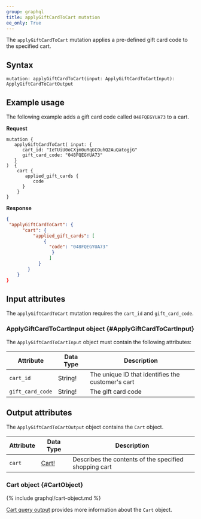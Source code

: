 ```yaml
---
group: graphql
title: applyGiftCardToCart mutation
ee_only: True
---
```


The `applyGiftCardToCart` mutation applies a pre-defined gift card code to the specified cart.

## Syntax

 `mutation: applyGiftCardToCart(input: ApplyGiftCardToCartInput): ApplyGiftCardToCartOutput`

## Example usage

The following example adds a gift card code called `048FQEGYUA73` to a cart.

**Request**

``` text
mutation {
   applyGiftCardToCart( input: {
      cart_id: "IeTUiU0oCXjm0uRqGCOuhQ2AuQatogjG"
      gift_card_code: "048FQEGYUA73"
   }
)  {
    cart {
       applied_gift_cards {
          code
      }
    }
}
```

**Response**

```json
{
 "applyGiftCardToCart": {
      "cart": {
          "applied_gift_cards": [
              {
                "code": "048FQEGYUA73"
                 }
                ]
            }
        }
    }
}
```

## Input attributes

The `applyGiftCardToCart` mutation requires the `cart_id` and `gift_card_code`.

### ApplyGiftCardToCartInput object {#ApplyGiftCardToCartInput}

The `ApplyGiftCardToCartInput` object must contain the following attributes:

Attribute | Data Type | Description
--- | --- | ---
`cart_id` | String! | The unique ID that identifies the customer's cart
`gift_card_code` | String! | The gift card code

## Output attributes

The `ApplyGiftCardToCartOutput` object contains the `Cart` object.

Attribute |  Data Type | Description
--- | --- | ---
`cart` |[ Cart!](#CartObject) | Describes the contents of the specified shopping cart

### Cart object {#CartObject}

 {% include graphql/cart-object.md %}

[Cart query output]({{page.baseurl}}/graphql/reference/quote.html#cart-output) provides more information about the `Cart` object.
